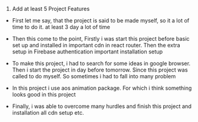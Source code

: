 1. Add at least 5 Project Features

* First let me say, that the project is said to be made myself, so it a lot of time to do it. at least 3 day a lot of time

* Then this come to the point, Firstly i was start this project before basic set up and installed in important cdn in react router. Then the extra setup in Firebase authentication important installation setup

* To make this project, i had to search for some ideas in google browser. Then i start the project in day before tomorrow. Since this project was called to do myself. So sometimes i had to fall into many problem

* In this project i use aos animation package. For which i think something looks good in this project

* Finally, i was able to overcome many hurdles and finish this project and installation all cdn setup etc.